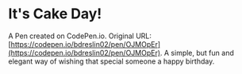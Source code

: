 # It's Cake Day!

A Pen created on CodePen.io. Original URL: [https://codepen.io/bdreslin02/pen/OJMOpEr](https://codepen.io/bdreslin02/pen/OJMOpEr).
A simple, but fun and elegant way of wishing that special someone a happy birthday. 
